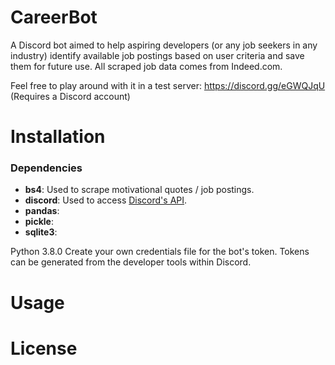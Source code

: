 # CareerBot
A Discord bot aimed to help aspiring developers (or any job seekers in any industry) identify available job postings based on user criteria and save them for future use. All scraped job data comes from Indeed.com. 

Feel free to play around with it in a test server: https://discord.gg/eGWQJqU (Requires a Discord account)

# Installation
### Dependencies
* <b>bs4</b>: Used to scrape motivational quotes / job postings.
* <b>discord</b>: Used to access [Discord's API](https://discordpy.readthedocs.io/en/latest/index.html).
* <b>pandas</b>:
* <b>pickle</b>:
* <b>sqlite3</b>: 

Python 3.8.0
Create your own credentials file for the bot's token. Tokens can be generated from the developer tools within Discord.

# Usage

# License
